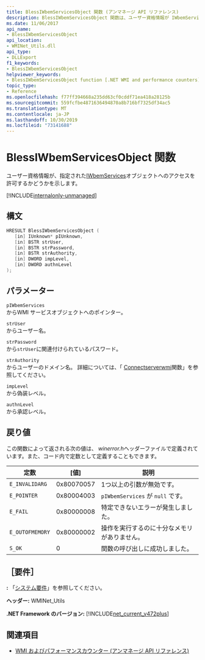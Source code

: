 ```yaml
---
title: BlessIWbemServicesObject 関数 (アンマネージ API リファレンス)
description: BlessIWbemServicesObject 関数は、ユーザー資格情報が IWbemServices オブジェクトへのアクセスを許可しているかどうかを示します
ms.date: 11/06/2017
api_name:
- BlessIWbemServicesObject
api_location:
- WMINet_Utils.dll
api_type:
- DLLExport
f1_keywords:
- BlessIWbemServicesObject
helpviewer_keywords:
- BlessIWbemServicesObject function [.NET WMI and performance counters]
topic_type:
- Reference
ms.openlocfilehash: f77ff394668a235dd63cf0cddf71ea418a28125b
ms.sourcegitcommit: 559fcfbe4871636494870a8b716bf7325df34ac5
ms.translationtype: MT
ms.contentlocale: ja-JP
ms.lasthandoff: 10/30/2019
ms.locfileid: "73141688"
---
```

# <a name="blessiwbemservicesobject-function"></a>BlessIWbemServicesObject 関数
ユーザー資格情報が、指定された[IWbemServices](/windows/desktop/api/wbemcli/nn-wbemcli-iwbemservices)オブジェクトへのアクセスを許可するかどうかを示します。 

[!INCLUDE[internalonly-unmanaged](../../../../includes/internalonly-unmanaged.md)]

## <a name="syntax"></a>構文

```cpp
HRESULT BlessIWbemServicesObject (
   [in] IUnknown* pIUnknown,
   [in] BSTR strUser, 
   [in] BSTR strPassword, 
   [in] BSTR strAuthority, 
   [in] DWORD impLevel, 
   [in] DWORD authnLevel
);
```

## <a name="parameters"></a>パラメーター

`pIWbemServices`\
からWMI サービスオブジェクトへのポインター。

`strUser`\
からユーザー名。

`strPassword`\
から`strUser`に関連付けられているパスワード。

`strAuthority`\
からユーザーのドメイン名。 詳細については、「 [Connectserverwmi](connectserverwmi.md)関数」を参照してください。

`impLevel`\
から偽装レベル。

`authnLevel`\
から承認レベル。

## <a name="return-value"></a>戻り値

この関数によって返される次の値は、 *winerror.h*ヘッダーファイルで定義されています。また、コード内で定数として定義することもできます。

|定数  |[値]  |説明  |
|---------|---------|---------|
| `E_INVALIDARG` | 0x80070057 | 1つ以上の引数が無効です。 |
| `E_POINTER` | 0x80004003 | `pIWbemServices` が `null` です。 | 
| `E_FAIL` | 0x80000008 | 特定できないエラーが発生しました。 |
| `E_OUTOFMEMORY` | 0x80000002 | 操作を実行するのに十分なメモリがありません。 | 
| `S_OK` | 0 | 関数の呼び出しに成功しました。 | 

## <a name="requirements"></a>［要件］

 **:** 「[システム要件](../../get-started/system-requirements.md)」を参照してください。

 **ヘッダー:** WMINet_Utils

 **.NET Framework のバージョン:** [!INCLUDE[net_current_v472plus](../../../../includes/net-current-v472plus.md)]

## <a name="see-also"></a>関連項目

- [WMI およびパフォーマンスカウンター (アンマネージ API リファレンス)](index.md)
